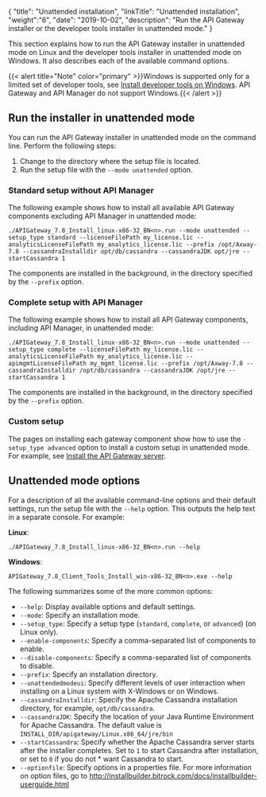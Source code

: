 {
"title": "Unattended installation",
"linkTitle": "Unattended installation",
"weight":"6",
"date": "2019-10-02",
"description": "Run the API Gateway installer or the developer tools installer in unattended mode."
}

This section explains how to run the API Gateway installer in unattended mode on Linux and the developer tools installer in unattended mode on Windows. It also describes each of the available command options.

{{< alert title="Note" color="primary" >}}Windows is supported only for a limited set of developer tools, see [Install developer tools on Windows](/docs/apim_installation/apigtw_install/install_dev_tools/). API Gateway and API Manager do not support Windows.{{< /alert >}}

## Run the installer in unattended mode

You can run the API Gateway installer in unattended mode on the command line. Perform the following steps:

1. Change to the directory where the setup file is located.
2. Run the setup file with the `--mode unattended` option.

### Standard setup without API Manager

The following example shows how to install all available API Gateway components excluding API Manager in unattended mode:

```
./APIGateway_7.8_Install_linux-x86-32_BN<n>.run --mode unattended --setup_type standard --licenseFilePath my_license.lic --analyticsLicenseFilePath my_analytics_license.lic --prefix /opt/Axway-7.8 --cassandraInstalldir opt/db/cassandra --cassandraJDK opt/jre --startCassandra 1
```

The components are installed in the background, in the directory specified by the `--prefix` option.

### Complete setup with API Manager

The following example shows how to install all API Gateway components, including API Manager, in unattended mode:

```
./APIGateway_7.8_Install_linux-x86-32_BN<n>.run --mode unattended --setup_type complete --licenseFilePath my_license.lic --analyticsLicenseFilePath my_analytics_license.lic --apimgmtLicenseFilePath my_mgmt_license.lic --prefix /opt/Axway-7.8 --cassandraInstalldir /opt/db/cassandra --cassandraJDK /opt/jre --startCassandra 1
```

The components are installed in the background, in the directory specified by the `--prefix` option.

### Custom setup

The pages on installing each gateway component show how to use the `-setup_type advanced` option to install a custom setup in unattended mode. For example, see [Install the API Gateway server](/docs/apim_installation/apigtw_install/install_gateway/).

## Unattended mode options

For a description of all the available command-line options and their default settings, run the setup file with the `--help` option. This outputs the help text in a separate console. For example:

**Linux**:

```
./APIGateway_7.8_Install_linux-x86-32_BN<n>.run --help
```

**Windows**:

```
APIGateway_7.8_Client_Tools_Install_win-x86-32_BN<n>.exe --help
```

The following summarizes some of the more common options:

* `--help`: Display available options and default settings.
* `--mode`: Specify an installation mode.
* `--setup_type`: Specify a setup type (`standard`, `complete`, or `advanced`) (on Linux only).
* `--enable-components`: Specify a comma-separated list of components to enable.
* `--disable-components`: Specify a comma-separated list of components to disable.
* `--prefix`: Specify an installation directory.
* `--unattendedmodeui`: Specify different levels of user interaction when installing on a Linux system with X-Windows or on Windows.  
* `--cassandraInstalldir`: Specify the Apache Cassandra installation directory, for example, `opt/db/cassandra`.
* `--cassandraJDK`: Specify the location of your Java Runtime Environment for Apache Cassandra. The default value is `INSTALL_DIR/apigateway/Linux.x86_64/jre/bin`
* `--startCassandra`: Specify whether the Apache Cassandra server starts after the installer completes. Set to `1` to start Cassandra after installation, or set to `0` if you do not * want Cassandra to start.
* `--optionfile`: Specify options in a properties file. For more information on option files, go to <http://installbuilder.bitrock.com/docs/installbuilder-userguide.html>
